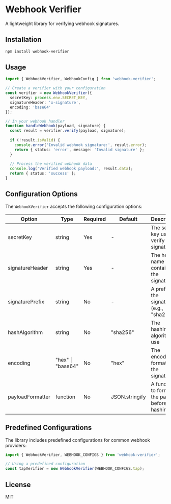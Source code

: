 # Webhook Verifier

A lightweight library for verifying webhook signatures.

## Installation

```bash
npm install webhook-verifier
```

## Usage

```typescript
import { WebhookVerifier, WebhookConfig } from 'webhook-verifier';

// Create a verifier with your configuration
const verifier = new WebhookVerifier({
  secretKey: process.env.SECRET_KEY,
  signatureHeader: 'x-signature',
  encoding: 'base64'
});

// In your webhook handler
function handleWebhook(payload, signature) {
  const result = verifier.verify(payload, signature);
  
  if (!result.isValid) {
    console.error('Invalid webhook signature:', result.error);
    return { status: 'error', message: 'Invalid signature' };
  }
  
  // Process the verified webhook data
  console.log('Verified webhook payload:', result.data);
  return { status: 'success' };
}
```

## Configuration Options

The `WebhookVerifier` accepts the following configuration options:

| Option | Type | Required | Default | Description |
|--------|------|----------|---------|-------------|
| secretKey | string | Yes | - | The secret key used to verify the signature |
| signatureHeader | string | Yes | - | The header name that contains the signature |
| signaturePrefix | string | No | - | A prefix for the signature (e.g., "sha256=") |
| hashAlgorithm | string | No | "sha256" | The hashing algorithm to use |
| encoding | "hex" \| "base64" | No | "hex" | The encoding format for the signature |
| payloadFormatter | function | No | JSON.stringify | A function to format the payload before hashing |

## Predefined Configurations

The library includes predefined configurations for common webhook providers:

```typescript
import { WebhookVerifier, WEBHOOK_CONFIGS } from 'webhook-verifier';

// Using a predefined configuration
const tapVerifier = new WebhookVerifier(WEBHOOK_CONFIGS.tap);
```

## License

MIT 